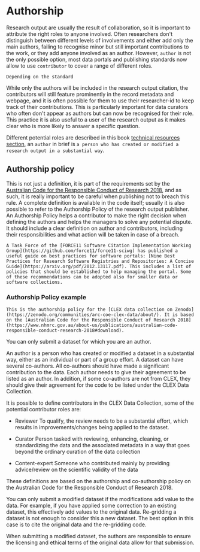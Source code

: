 # Authorship

Research output are usually the result of collaboration, so it is important to attribute the right roles to anyone involved.
Often researchers don't distinguish between different levels of involvements and either add only the main authors, failing to recognise minor but still important contributions to the work, or they add anyone involved as an author.
However, `author` is not the only possible option, most data portals and publishing standards now allow to use `contributor` to cover a range of different roles.
 
```{note}
Depending on the standard 
```
While only the authors will be included in the research output citation, the contributors will still feature prominently in the record metadata and webpage, and it is often possible for them to use their researcher-id to keep track of their contributions.
This is particularly important for data curators who often don't appear as authors but can now be recognised for their role. This practice it is also useful to a user of the research output as it makes clear who is more likely to answer a specific question.
 
Different potential roles are described in this book [technical resources section](../tech/contributors), an `author` in brief is `a person who has created or modified a research output in a substantial way`. 

## Authorship policy

This is not just a definition, it is part of the requirements set by the [Australian Code for the Responsible Conduct of Research 2018](https://www.nhmrc.gov.au/about-us/publications/australian-code-responsible-conduct-research-2018#download), and as such, it is really important to be careful when publishing not to breach this rule.
A complete definition is available in the code itself; usually it is also possible to refer to the Authorship Policy of the research output publisher.
An Authorship Policy helps a contributor to make the right decision when defining the authors and helps the managers to solve any potential dispute. It should include a clear definition on author and contributors, including their responsibilities and what action will be taken in case of a breach. 

```{tip}
A Task Force of the [FORCE11 Software Citation Implementation Working Group](https://github.com/force11/force11-sciwg) has published a useful guide on best practices for software portals: [Nine Best Practices for Research Software Registries and Repositories: A Concise Guide](https://arxiv.org/pdf/2012.13117.pdf). This includes a list of policies that should be established to help managing the portal. Some of these recommendations can be adopted also for smaller data or software collections.  
```

### Authorship Policy example

```{note}
This is the authorship policy for the [CLEX data collection on Zenodo](https://zenodo.org/communities/arc-coe-clex-data/about/). It is based on the [Australian Code for the Responsible Conduct of Research 2018](https://www.nhmrc.gov.au/about-us/publications/australian-code-responsible-conduct-research-2018#download).
```

You can only submit a dataset for which you are an author. 

An author is a person who has created or modified a dataset in a substantial way, either as an individual or part of a group effort. 
A dataset can have several co-authors. All co-authors should have made a significant contribution to the data. Each author needs to give their agreement to be listed as an author. In addition, if some co-authors are not from CLEX, they should give their agreement for the code to be listed under the CLEX Data Collection.

It is possible to define contributors in the CLEX Data Collection, some of the potential contributor roles are:

* Reviewer 
  To qualify, the review needs to be a substantial effort, which results in improvements/changes being applied to the dataset. 

* Curator 
  Person tasked with reviewing, enhancing, cleaning, or standardizing the data and the associated metadata in a way that goes beyond the ordinary curation of the data collection

* Content-expert 
  Someone who contributed mainly by providing advice/review on the scientific validity of the data

These definitions are based on the authorship and co-authorship policy on the Australian Code for the Responsible Conduct of Research 2018.

You can only submit a modified dataset if the modifications add value to the data. For example, if you have applied some correction to an existing dataset, this effectively add values to the original data. Re-gridding a dataset is not enough to consider this a new dataset. The best option in this case is to cite the original data and the re-gridding code.

When submitting a modified dataset, the authors are responsible to ensure the licensing and ethical terms of the original data allow for that submission. 
